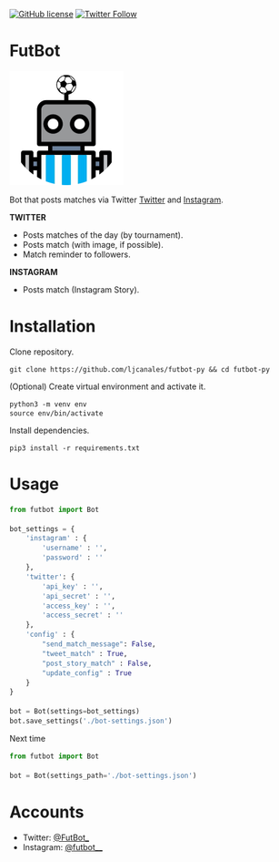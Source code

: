 [![GitHub license](https://img.shields.io/github/license/ljcanales/FutBot)](https://github.com/ljcanales/FutBot/blob/master/LICENSE)
[![Twitter Follow](https://img.shields.io/twitter/follow/FutBot_?style=social)](https://twitter.com/FutBot_)
# FutBot
![photo](https://github.com/ljcanales/futbot-py/blob/master/outputs/futbot_200x200.png)

Bot that posts matches via Twitter [Twitter](https://twitter.com/FutBot_) and [Instagram](https://www.instagram.com/futbot__/).

**TWITTER**
- Posts matches of the day (by tournament).
- Posts match (with image, if possible).
- Match reminder to followers.

**INSTAGRAM**
- Posts match (Instagram Story).

# Installation
Clone repository.
```
git clone https://github.com/ljcanales/futbot-py && cd futbot-py
```

(Optional) Create virtual environment and activate it.
```
python3 -m venv env
source env/bin/activate
```

Install dependencies.
```
pip3 install -r requirements.txt
```

# Usage
```python
from futbot import Bot

bot_settings = {
    'instagram' : {
        'username' : '',
        'password' : ''
    },
    'twitter': {
        'api_key' : '',
        'api_secret' : '',
        'access_key' : '',
        'access_secret' : ''
    },
    'config' : {
        "send_match_message": False,
        "tweet_match" : True,
        "post_story_match" : False,
        "update_config" : True
    }
}

bot = Bot(settings=bot_settings)
bot.save_settings('./bot-settings.json')
```
Next time
```python
from futbot import Bot

bot = Bot(settings_path='./bot-settings.json')
```
# Accounts

- Twitter: [@FutBot_](https://twitter.com/FutBot_)
- Instagram: [@futbot__](https://www.instagram.com/futbot__/)
